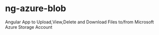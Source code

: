 # ng-azure-blob
Angular App to Upload,View,Delete and Download Files to/from Microsoft Azure Storage Account
